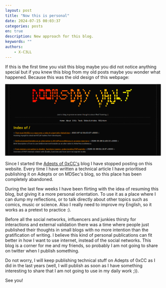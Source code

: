 ```yaml
---
layout: post
title: "Now this is personal"
date: 2024-07-15 00:03:37
categories: posts
en: true
description: New approach for this blog. 
keywords: ""
authors:
    - X-C3LL
---
```


If this is the first time you visit this blog maybe you did not notice anything special but if you knew this blog from my old posts maybe you wonder what happened. Because this was the old design of this webpage:

<img src="/assets/img/old-blog.png" alt="Old blog" />

Since I started the [Adepts of 0xCC's](https://adepts.of0x.cc) blog I have stopped posting on this website. Every time I have written a technical article I have prioritised publishing it on Adepts or on MDSec's blog, so this place has been completely abandoned.

During the last few weeks I have been flirting with the idea of resuming this blog, but giving it a more personal orientation. To use it as a place where I can dump my reflections, or to talk directly about other topics such as comics, music or science. Also I really need to improve my English, so it works as a pretext to practice :).

Before all the social networks, influencers and junkies thirsty for interactions and external validation there was a time where people just published their thoughts in small blogs with no more intention than the gratification of writing. I believe this kind of personal publications can fit better in how I want to use internet, instead of the social networks. This blog is a corner for me and my friends, so probably I am not going to share on twitter when I publish something.

Do not worry, I will keep publishing technical stuff on Adepts of 0xCC as I did in the last years (well, I will publish as soon as I have something interesting to share that I am not going to use in my daily work ;)).

See you!

